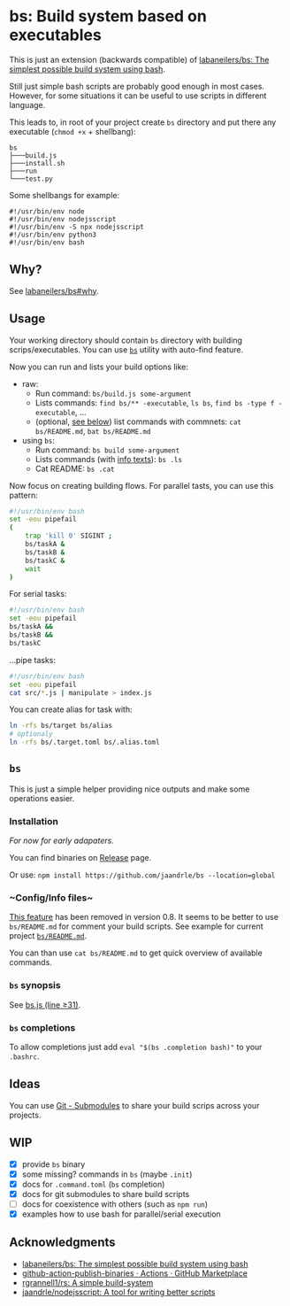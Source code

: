 # bs: Build system based on executables
This is just an extension (backwards compatible) of [labaneilers/bs: The simplest possible build system using bash](https://github.com/labaneilers/bs).

Still just simple bash scripts are probably good enough in most cases.
However, for some situations it can be useful to use scripts in different
language.

This leads to, in root of your project create `bs` directory and
put there any executable (`chmod +x` + shellbang):
```
bs
├───build.js
├───install.sh
├───run
└───test.py
```
Some shellbangs for example:
```
#!/usr/bin/env node
#!/usr/bin/env nodejsscript
#!/usr/bin/env -S npx nodejsscript
#!/usr/bin/env python3
#!/usr/bin/env bash
```

## Why?
See [labaneilers/bs#why](https://github.com/labaneilers/bs#why).

## Usage
Your working directory should contain `bs` directory with building
scrips/executables. You can use [`bs`](#bs) utility with auto-find
feature.

Now you can run and lists your build options like:
- raw:
	- Run command: `bs/build.js some-argument`
	- Lists commands: `find bs/** -executable`, `ls bs`, `find bs -type f -executable`, …
	- (optional, [see below](#configinfo-files)) list commands with commnets: `cat bs/README.md`, `bat bs/README.md`
- using `bs`:
	- Run command: `bs build some-argument`
	- Lists commands (with [info texts](#config-info-files)): `bs .ls`
	- Cat README: `bs .cat`

Now focus on creating building flows. For parallel tasts, you can
use this pattern:
```bash
#!/usr/bin/env bash
set -eou pipefail
(
	trap 'kill 0' SIGINT ;
	bs/taskA &
	bs/taskB &
	bs/taskC &
	wait
)
```
For serial tasks:
```bash
#!/usr/bin/env bash
set -eou pipefail
bs/taskA &&
bs/taskB &&
bs/taskC
```
…pipe tasks:
```bash
#!/usr/bin/env bash
set -eou pipefail
cat src/*.js | manipulate > index.js
```

You can create alias for task with:
```bash
ln -rfs bs/target bs/alias
# optionaly
ln -rfs bs/.target.toml bs/.alias.toml
```

## `bs`
This is just a simple helper providing nice outputs
and make some operations easier.

### Installation
*For now for early adapaters.*

You can find binaries on [Release](https://github.com/jaandrle/bs/releases/latest) page.

Or use: `npm install https://github.com/jaandrle/bs --location=global`

### ~Config/Info files~
[This feature](https://github.com/jaandrle/bs/blob/adfbe3dc419b3189a1f9661d308c293b1e3b0514/README.md#configinfo-files) has been removed in version 0.8.
It seems to be better to use `bs/README.md` for comment your build scripts.
See example for current project [`bs/README.md`](./bs/README.md).

You can than use `cat bs/README.md` to get quick overview of available commands.

### `bs` synopsis
See [bs.js (line ≥31)](./bs.js#L31).

### `bs` completions
To allow completions just add `eval "$(bs .completion bash)"` to your `.bashrc`.

## Ideas
You can use [Git - Submodules](https://git-scm.com/book/en/v2/Git-Tools-Submodules) to share your build scrips across your projects.

## WIP
- [x] provide `bs` binary
- [x] some missing? commands in `bs` (maybe `.init`)
- [x] docs for `.command.toml` (`bs` completion)
- [x] docs for git submodules to share build scripts
- [ ] docs for coexistence with others (such as `npm run`)
- [x] examples how to use bash for parallel/serial execution

## Acknowledgments
- [labaneilers/bs: The simplest possible build system using bash](https://github.com/labaneilers/bs)
- [github-action-publish-binaries · Actions · GitHub Marketplace](https://github.com/marketplace/actions/github-action-publish-binaries)
- [rgrannell1/rs: A simple build-system](https://github.com/rgrannell1/rs)
- [jaandrle/nodejsscript: A tool for writing better scripts](https://github.com/jaandrle/nodejsscript)
